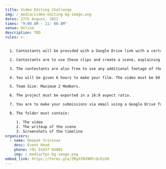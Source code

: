 ```yaml
---
title: Video Editing Challenge
img: /_media/video-editing-bg-image.png
dates: 27th August, 2022
times: "9:00 AM - 11: 00 AM"
venue: Online
description: TBD
rules: >-
  

  1. Contestants will be provided with a Google Drive link with a certain number of clips and a short note as to what each clip is trying to portray.

  2. Contestants are to use these clips and create a scene, explaining a story. 

  3. The contestants are also free to use any additional footage of their liking provided all the clips in the Google Drive link have been used.

  4. You will be given 6 hours to make your film. The video must be 60 seconds long.

  5. Team Size: Maximum 2 Members.

  6. The project must be exported in a 16:9 aspect ratio. 

  7. You are to make your submissions via email using a Google Drive folder.

  8. The folder must contain:

     1. The video
     2. The writeup of the scene
     3. Screenshots of the timeline
organizers:
  - name: Deepak Srinivas
    desc: Event Head
    phone: +91 91837 92002
    img: /_media/fps-bg-image.png
embed_link: https://forms.gle/ZMyhf8U9MFcQcRiH9
---
```

